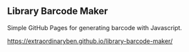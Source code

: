 ## Library Barcode Maker

Simple GitHub Pages for generating barcode with Javascript.

https://extraordinaryben.github.io/library-barcode-maker/
